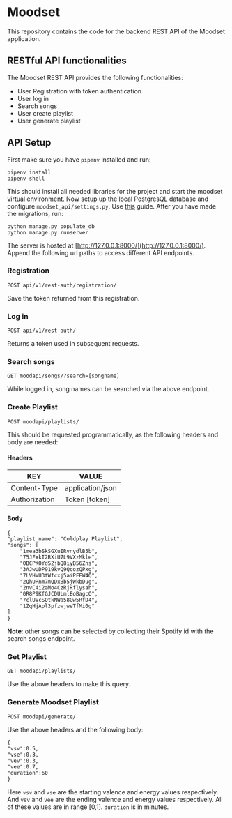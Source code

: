 # Moodset

This repository contains the code for the backend REST API of the Moodset application.




## RESTful API functionalities

The Moodset REST API provides the following functionalities:
- User Registration with token authentication
- User log in
- Search songs
- User create playlist
- User generate playlist


## API Setup

First make sure you have `pipenv` installed and run:

    pipenv install
    pipenv shell

This should install all needed libraries for the project and start the moodset virtual environment. Now setup up the local PostgresQL database and configure `moodset_api/settings.py`. Use [this](https://medium.com/agatha-codes/painless-postgresql-django-d4f03364989) guide. After you have made the migrations, run:

    python manage.py populate_db
    python manage.py runserver

The server is hosted at [http://127.0.0.1:8000/](http://127.0.0.1:8000/). Append the following url paths to access different API endpoints.



### Registration

    POST api/v1/rest-auth/registration/
 Save the token returned from this registration.

### Log in

    POST api/v1/rest-auth/
Returns a token used in subsequent requests.

### Search songs

    GET moodapi/songs/?search=[songname]
While logged in, song names can be searched via the above endpoint.

### Create Playlist

    POST moodapi/playlists/
This should be requested programmatically, as the following headers and body are needed:


#### Headers
| KEY |VALUE  |
|--|--|
| Content-Type | application/json |
| Authorization | Token [token] |

#### Body

    {
    "playlist_name": "Coldplay Playlist",
    "songs": [
        "1mea3bSkSGXuIRvnydlB5b",
        "75JFxkI2RXiU7L9VXzMkle",
        "0BCPKOYdS2jbQ8iyB56Zns",
        "3AJwUDP919kvQ9QcozQPxg",
        "7LVHVU3tWfcxj5aiPFEW4Q",
        "2QhURnm7mQDxBb5jWkbDug",
        "2nvC4i2aMo4CzRjRflysah",
        "0R8P9KfGJCDULmlEoBagcO",
        "7clUVcSOtkNWa58Gw5RfD4",
        "1ZqHjApl3pfzwjweTfMi0g"
    ]
    }

**Note**: other songs can be selected by collecting their Spotify id with the search songs endpoint.

### Get Playlist

    GET moodapi/playlists/
   Use the above headers to make this query.

### Generate Moodset Playlist

    POST moodapi/generate/
Use the above headers and the following body:

    {
	"vsv":0.5,
	"vse":0.3,
	"vev":0.3,
	"vee":0.7,
	"duration":60
	}
Here `vsv` and `vse` are the starting valence and energy values respectively. And `vev` and `vee` are the ending valence and energy values respectively. All of these values are in range [0,1]. `duration` is in minutes.

